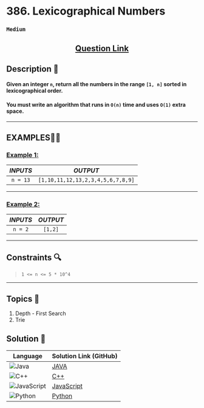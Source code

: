 # 386. Lexicographical Numbers

### `Medium`


<h2 align="center">
<a href="https://leetcode.com/problems/lexicographical-numbers/description/?envType=daily-question&envId=2024-09-21"><strong>Question Link</strong></a>
</h2>


## Description 📑

#### Given an integer `n`, return all the numbers in the range `[1, n]` sorted in lexicographical order.

#### You must write an algorithm that runs in `O(n)` time and uses `O(1)` extra space. 

---

## **EXAMPLES**💫✨ </br>

<h3>

<ins>**Example 1**:</ins> </br>


| _INPUTS_ | _OUTPUT_ |
| :-----------: | :-----------: |
| `n = 13` | `[1,10,11,12,13,2,3,4,5,6,7,8,9]` |

</h3>


____
<h3>

<ins>**Example 2**:</ins> </br>

| _INPUTS_ | _OUTPUT_ |
| :-----------: | :-----------: |
| `n = 2` | `[1,2]` |

</h3>


___

## Constraints 🔍

> `1 <= n <= 5 * 10^4`

___

## Topics 📝

1. Depth - First Search
2. Trie


## Solution 📃

|  Language   |  Solution Link (GitHub) |
| ------------- | ------------- |
|  ![Java](https://img.shields.io/badge/java-%23ED8B00.svg?style=flat&logo=openjdk&logoColor=white)  | [JAVA](https://github.com/Purnima47/Leetcode-Solutions/blob/main/%F0%9F%9F%A1%20Medium/386%20-%20Lexicographical%20Numbers/_386LexicographicalNumbers.java) |
|  ![C++](https://img.shields.io/badge/c++-%2300599C.svg?style=plastic&logo=c%2B%2B&logoColor=white)  | [C++](https://github.com/Purnima47/Leetcode-Solutions/blob/main/%F0%9F%9F%A1%20Medium/386%20-%20Lexicographical%20Numbers/_386LexicographicalNumbers.cpp)  |
|  ![JavaScript](https://img.shields.io/badge/javascript-%23323330.svg?style=flat&logo=javascript&logoColor=%23F7DF1E)  | [JavaScript](https://github.com/Purnima47/Leetcode-Solutions/blob/main/%F0%9F%9F%A1%20Medium/386%20-%20Lexicographical%20Numbers/_386LexicographicalNumbers.js) |
|![Python](https://img.shields.io/badge/python-3670A0?style=plastic&logo=python&logoColor=ffdd54)| [Python](https://github.com/Purnima47/Leetcode-Solutions/blob/main/%F0%9F%9F%A1%20Medium/386%20-%20Lexicographical%20Numbers/_386LexicographicalNumbers.py) |
